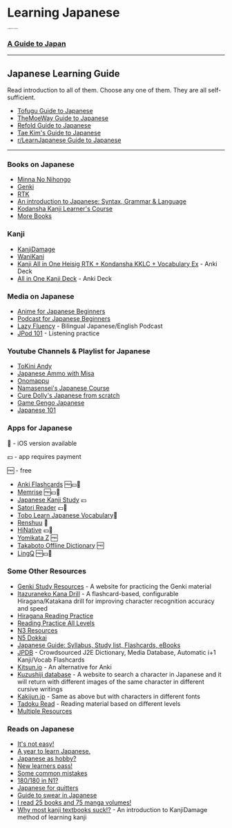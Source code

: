 # Learning Japanese

[<img src="https://i.redd.it/d3lxqzkgy1241.jpg" alt="Japanese in a Nutshell" style="zoom: 15%;" />](https://i.ibb.co/nr4WDzQ/Untitled.png)

### [A Guide to Japan](https://www.japan-guide.com/)

---

## Japanese Learning Guide

Read introduction to all of them. Choose any one of them. They are all self-sufficient.

- [Tofugu Guide to Japanese](https://www.tofugu.com/learn-japanese/)
- [TheMoeWay Guide to Japanese](https://learnjapanese.moe/guide/)
- [Refold Guide to Japanese](https://drive.google.com/file/d/1P1K4zGP8_KtS2VwNwhqo6ZN_7ZZCZGMe/view?usp=sharing)
- [Tae Kim's Guide to Japanese](https://guidetojapanese.org/learn/)
- [r/LearnJapanese Guide to Japanese](https://www.reddit.com/r/LearnJapanese/wiki/index/startersguide/)

---

### Books on Japanese

- [Minna No Nihongo](https://drive.google.com/drive/folders/1zpCJlp9DnIoFrP6nU0PT2PM3poaEOmml?usp=sharing)
- [Genki](https://drive.google.com/drive/folders/11s_HGeksRtUkc4I4C2UO1BGG1rHycc2q?usp=sharing)
- [RTK](https://drive.google.com/drive/folders/1G1ibc5K26qclctoWKmM-k63FbGCvHMog?usp=sharing)
- [An introduction to Japanese: Syntax, Grammar & Language](https://pomax.github.io/nrGrammar/)
- [Kodansha Kanji Learner's Course](https://mega.nz/file/ncYFXTyJ#KXwmhJu4QogtPasf0wt_zxyGvIfnm4gXxKsmdIv51sQ)
- [More Books](https://drive.google.com/drive/folders/1PmCI5Og8ZHte64lHTZAXBv3sqvePbkmu?usp=sharing)

### Kanji

- [KanjiDamage](https://www.kanjidamage.com/)
- [WaniKani](https://www.wanikani.com/)
- [Kanji All in One Heisig RTK + Kondansha KKLC + Vocabulary Ex](https://ankiweb.net/shared/info/1558868613) - Anki Deck
- [All in One Kanji Deck](https://ankiweb.net/shared/info/798002504) - Anki Deck

### Media on Japanese

- [Anime for Japanese Beginners](https://www.reddit.com/r/LearnJapanese/comments/nhudyb/good_anime_for_learning_japanese/)
- [Podcast for Japanese Beginners](https://anchor.fm/69612)
- [Lazy Fluency](https://podcasts.apple.com/us/podcast/lazy-fluency-japanese-podcast-%E8%8B%B1%E4%BC%9A%E8%A9%B1/id1611111523) - Bilingual Japanese/English Podcast
- [JPod 101](https://mega.nz/folder/IgMmwSxT#UIxrcPorbFCRtOMJWZGtrg) - Listening practice

### Youtube Channels & Playlist for Japanese

- [ToKini Andy](https://www.youtube.com/c/ToKiniAndy)
- [Japanese Ammo with Misa](https://www.youtube.com/c/JapaneseAmmowithMisa)
- [Onomappu](https://www.youtube.com/c/Onomappu/videos)
- [Namasensei's Japanese Course](https://www.youtube.com/playlist?list=PL9987A659670D60E0)
- [Cure Dolly's Japanese from scratch](https://www.youtube.com/playlist?list=PLg9uYxuZf8x_A-vcqqyOFZu06WlhnypWj)
- [Game Gengo Japanese](https://www.youtube.com/c/GameGengo/playlists)
- [Japanese 101](https://www.youtube.com/playlist?list=PLn0gNfHzKO0SiD_dOejCHTGHRON_uLWUn)

### Apps for Japanese

📱 - iOS version available

💴 - app requires payment

🆓 - free

- [Anki Flashcards](https://apps.ankiweb.net/) 🆓💴📱
- [Memrise](https://www.memrise.com/app) 🆓💴📱
- [Japanese Kanji Study](https://play.google.com/store/apps/details?id=com.mindtwisted.kanjistudy) 💴
- [Satori Reader](https://play.google.com/store/apps/details?id=com.braksoftware.SatoriReader) 💴📱
- [Tobo Learn Japanese Vocabulary](https://play.google.com/store/apps/details?id=com.learn.common.japanese.vocabulary.words.learning.phrases)📱
- [Renshuu](https://www.renshuu.org/) 📱
- [HiNative](https://hinative.com/) 💴📱
- [Yomikata Z](https://play.google.com/store/apps/details?id=com.jehutyno.yomikata&hl=en_IN&gl=US) 🆓
- [Takaboto Offline Dictionary](https://takoboto.jp/apps/) 🆓
- [LingQ](https://www.lingq.com/en/) 🆓💴📱

### Some Other Resources

- [Genki Study Resources](https://sethclydesdale.github.io/genki-study-resources/lessons-3rd/) - A website for practicing the Genki material
- [Itazuraneko Kana Drill](https://itazuraneko.neocities.org/learn/kana.html) - A flashcard-based, configurable Hiragana/Katakana drill for improving character recognition accuracy and speed
- [Hiragana Reading Practice](https://crunchynihongo.com/hiragana-reading-practice/)
- [Reading Practice All Levels](https://yomujp.com/)
- [N3 Resources](https://sites.google.com/view/n3resources/home)
- [N5 Dokkai](https://japanesetest4you.com/category/jlpt-n5/jlpt-n5-reading-tests/)
- [Japanese Guide: Syllabus, Study list, Flashcards, eBooks](https://jlptsensei.com/how-to-pass-jlpt-n5-study-guide/)
- [JPDB](https://jpdb.io/) - Crowdsourced J2E Dictionary, Media Database, Automatic i+1 Kanji/Vocab Flashcards
- [Kitsun.io](https://kitsun.io/) - An alternative for Anki
- [Kuzushiji database](http://codh.rois.ac.jp/char-shape/search/) - A website to search a character in Japanese and it will return with different images of the same character in different cursive writings
- [Kakijun.jp](https://kakijun.jp/) - Same as above but with characters in different fonts
- [Tadoku Read](https://tadoku.org/japanese/en/) - Reading material based on different levels
- [Multiple Resources](https://www.reddit.com/r/LearnJapanese/comments/gjwkqf/beginner_starter_pack_top_anime_games_manga/?utm_source=share&utm_medium=web2x&context=3)

### Reads on Japanese

- [It's not easy!](https://www.reddit.com/r/LearnJapanese/comments/k9nw7t/yes_you_can_teach_yourself_japanese_to_a_high/?utm_source=share&utm_medium=web2x&context=3)
- [A year to learn Japanese.](https://www.reddit.com/r/LearnJapanese/comments/fohull/a_year_to_learn_japanese_reflections_on_five/?utm_source=share&utm_medium=web2x&context=3)
- [Japanese as hobby?](https://www.reddit.com/r/LearnJapanese/comments/o43ysv/who_else_is_learning_japanese_as_a_hobby_not/?utm_source=share&utm_medium=web2x&context=3)
- [New learners pass!](https://www.reddit.com/r/LearnJapanese/comments/g62fxo/a_few_words_of_kindness_towards_new_learners/?utm_source=share&utm_medium=web2x&context=3)
- [Some common mistakes](https://www.reddit.com/r/LearnJapanese/comments/od9jga/common_mistakes_of_japanese_grammar_by_japanese/?utm_source=share&utm_medium=web2x&context=3)
- [180/180 in N1?](https://www.reddit.com/r/LearnJapanese/comments/sedr0m/how_i_got_180180_on_n1_in_85_months/?utm_source=share&utm_medium=web2x&context=3)
- [Japanese for quitters](https://www.reddit.com/r/LearnJapanese/comments/igze87/japanese_for_quitters/?utm_source=share&utm_medium=web2x&context=3)
- [Guide to swear in Japanese](https://www.reddit.com/r/LearnJapanese/comments/iqztxk/how_to_swear_in_japanese_a_guide/?utm_source=share&utm_medium=web2x&context=3)
- [I read 25 books and 75 manga volumes!](https://www.reddit.com/r/LearnJapanese/comments/y23hjd/i_read_25_books_and_75_manga_volumes_sharing_my/?utm_source=share&utm_medium=web2x&context=3)
- [Why most kanji textbooks suck!?](https://www.kanjidamage.com/introduction) - An introduction to KanjiDamage method of learning kanji
